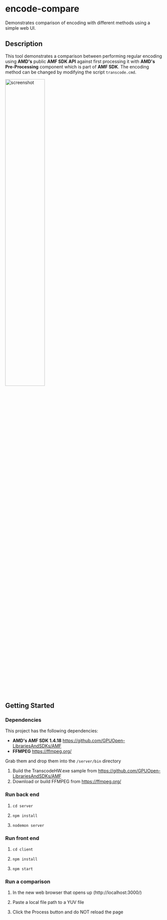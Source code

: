 # encode-compare
Demonstrates comparison of encoding with different methods using a simple web UI.

## Description

This tool demonstrates a comparison between performing regular encoding using **AMD's** public **AMF SDK API** against first processing it with **AMD's Pre-Processing** component which is part of **AMF SDK**. The encoding method can be changed by modifying the script `transcode.cmd`.

<img src="screenshot.png" width="50%" title="screenshot">

## Getting Started

### Dependencies
This project has the following dependencies:  
- **AMD's AMF SDK 1.4.18** https://github.com/GPUOpen-LibrariesAndSDKs/AMF
- **FFMPEG** https://ffmpeg.org/  

Grab them and drop them into the `/server/bin` directory

1. Build the TranscodeHW.exe sample from https://github.com/GPUOpen-LibrariesAndSDKs/AMF
2. Download or build FFMPEG from https://ffmpeg.org/

### Run back end
1. `cd server`

2. `npm install`

3. `nodemon server`

### Run front end
1. `cd client`

2. `npm install`

3. `npm start`

### Run a comparison
1. In the new web browser that opens up (http://localhost:3000/)

2. Paste a local file path to a YUV file

3. Click the Process button and do NOT reload the page
